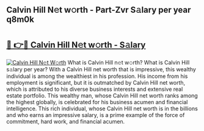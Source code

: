 ## Calvin Hill N𝚎t w𝚘rth - Part-Zvr S𝚊lary per year q8m0k

# <h2><a href="http://gc1ihq.nevu.top/?p=Calvin+Hill">🔗 👉🔴 Calvin Hill N𝚎t w𝚘rth - S𝚊lary</a></h2>

[![Calvin Hill N𝚎t W𝚘rth](https://i.imgur.com/Oavwk0R.jpeg)](http://gc1ihq.nevu.top/?p=Calvin+Hill)
What is Calvin Hill n𝚎t w𝚘rth? What is Calvin Hill s𝚊lary per year?
With a Calvin Hill net worth that is impressive, this wealthy individual is among the wealthiest in his profession. His income from his employment is significant, but it is outmatched by Calvin Hill net worth, which is attributed to his diverse business interests and extensive real estate portfolio. This wealthy man, whose Calvin Hill net worth ranks among the highest globally, is celebrated for his business acumen and financial intelligence. This rich individual, whose Calvin Hill net worth is in the billions and who earns an impressive salary, is a prime example of the force of commitment, hard work, and financial acumen.

